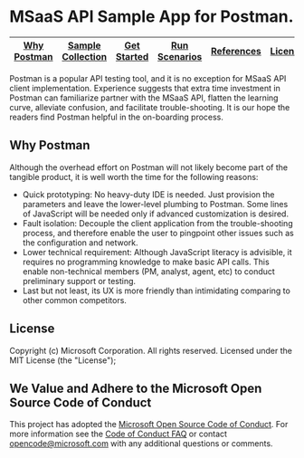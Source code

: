 # MSaaS API Sample App for Postman.

| [Why Postman](#why-postman) | [Sample Collection](https://github.com/MsaasAPI/API/blob/master/Postman/MsaasApiCollection.json) | [Get Started](https://github.com/MsaasAPI/API/wiki/Get-started-with-Postman-to-Access-MSaaS-API) | [Run Scenarios](https://github.com/MsaasAPI/API/wiki/Run-Postman-Scenarios) | [References](https://github.com/MsaasAPI/API/wiki/References) | [License](https://github.com/MsaasAPI/API/blob/master/Postman/LICENSE)
| --- | --- | --- | --- | --- | --- |

Postman is a popular API testing tool, and it is no exception for MSaaS API client implementation. Experience suggests that extra time investment in Postman can familiarize partner with the MSaaS API, flatten the learning curve, alleviate confusion, and facilitate trouble-shooting. It is our hope the readers find Postman helpful in the on-boarding process. 

## Why Postman
Although the overhead effort on Postman will not likely become part of the tangible product, it is well worth the time for the following reasons:
+ Quick prototyping: No heavy-duty IDE is needed. Just provision the parameters and leave the lower-level plumbing to Postman. Some lines of JavaScript will be needed only if advanced customization is desired.
+ Fault isolation: Decouple the client application from the trouble-shooting process, and therefore enable the user to pingpoint other issues such as the configuration and network.
+ Lower technical requirement: Although JavaScript literacy is advisible, it requires no programming knowledge to make basic API calls. This enable non-technical members (PM, analyst, agent, etc) to conduct preliminary support or testing.
+ Last but not least, its UX is more friendly than intimidating comparing to other common competitors.

## License
Copyright (c) Microsoft Corporation.  All rights reserved. Licensed under the MIT License (the "License");

## We Value and Adhere to the Microsoft Open Source Code of Conduct
This project has adopted the [Microsoft Open Source Code of Conduct](https://opensource.microsoft.com/codeofconduct/). For more information see the [Code of Conduct FAQ](https://opensource.microsoft.com/codeofconduct/faq/) or contact [opencode@microsoft.com](mailto:opencode@microsoft.com) with any additional questions or comments.
